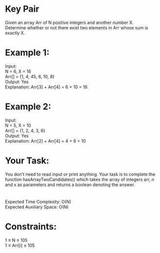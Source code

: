 # Key Pair

Given an array Arr of N positive integers and another number X.  
Determine whether or not there exist two elements in Arr whose sum is exactly X.

# Example 1:

Input:  
N = 6, X = 16  
Arr[] = {1, 4, 45, 6, 10, 8}  
Output: Yes  
Explanation: Arr[3] + Arr[4] = 6 + 10 = 16  


# Example 2:

Input:  
N = 5, X = 10  
Arr[] = {1, 2, 4, 3, 6}  
Output: Yes  
Explanation: Arr[2] + Arr[4] = 4 + 6 = 10  


# Your Task:
You don't need to read input or print anything. Your task is to complete the function hasArrayTwoCandidates() which takes the array of integers arr, n and x as parameters and returns a boolean denoting the answer.


#
Expected Time Complexity: O(N)  
Expected Auxiliary Space: O(N)

# Constraints:
1 ≤ N ≤ 105  
1 ≤ Arr[i] ≤ 105